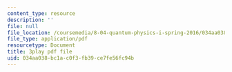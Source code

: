 ```yaml
---
content_type: resource
description: ''
file: null
file_location: /coursemedia/8-04-quantum-physics-i-spring-2016/034aa038bc1ac0f3fb39ce7fe56fc94b_Mh8vUEStCQ8.pdf
file_type: application/pdf
resourcetype: Document
title: 3play pdf file
uid: 034aa038-bc1a-c0f3-fb39-ce7fe56fc94b
---
```


